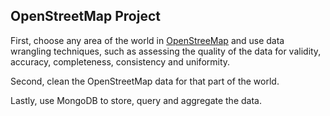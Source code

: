 ## OpenStreetMap Project 

First, choose any area of the world in [OpenStreeMap](https://www.openstreetmap.org) and use data wrangling techniques, such as assessing the quality of the data for validity, accuracy, completeness, consistency and uniformity. 
  
Second, clean the OpenStreetMap data for that part of the world.
  
Lastly, use MongoDB to store, query and aggregate the data.
